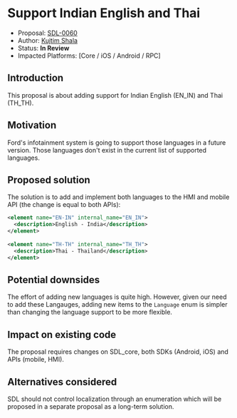 # Support Indian English and Thai

* Proposal: [SDL-0060](0060-support-indian-english-thai.md)
* Author: [Kujtim Shala](https://github.com/kshala-ford)
* Status: **In Review**
* Impacted Platforms: [Core / iOS / Android / RPC]

## Introduction

This proposal is about adding support for Indian English (EN_IN) and Thai (TH_TH).

## Motivation

Ford's infotainment system is going to support those languages in a future version. Those languages don't exist in the current list of supported languages.

## Proposed solution

The solution is to add and implement both languages to the HMI and mobile API (the change is equal to both APIs):

```xml
<element name="EN-IN" internal_name="EN_IN">
  <description>English - India</description>
</element>
    
<element name="TH-TH" internal_name="TH_TH">
  <description>Thai - Thailand</description>
</element>
```
    
## Potential downsides

The effort of adding new languages is quite high. However, given our need to add these Langauges, adding new items to the `Language` enum is simpler than changing the language support to be more flexible.

## Impact on existing code

The proposal requires changes on SDL_core, both SDKs (Android, iOS) and APIs (mobile, HMI).

## Alternatives considered

SDL should not control localization through an enumeration which will be proposed in a separate proposal as a long-term solution.
